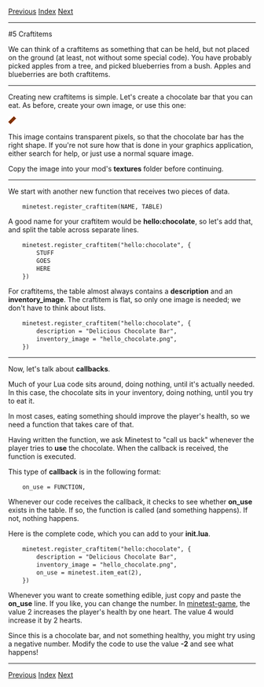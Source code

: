 [Previous](ch04.html) [Index](index.html) [Next](ch06.html)

---

#5 Craftitems

We can think of a craftitems as something that can be held, but not placed on the ground (at least, not without some special code). You have probably picked apples from a tree, and picked blueberries from a bush. Apples and blueberries are both craftitems.

---

Creating new craftitems is simple. Let's create a chocolate bar that you can eat. As before, create your own image, or use this one:

![Chocolate bar](img/ch05/hello_chocolate.png)

This image contains transparent pixels, so that the chocolate bar has the right shape. If you're not sure how that is done in your graphics application, either search for help, or just use a normal square image.

Copy the image into your mod's **textures** folder before continuing.

---

We start with another new function that receives two pieces of data.

        minetest.register_craftitem(NAME, TABLE)

A good name for your craftitem would be **hello:chocolate**, so let's add that, and split the table across separate lines.

        minetest.register_craftitem("hello:chocolate", {
            STUFF
            GOES
            HERE
        })

For craftitems, the table almost always contains a **description** and an **inventory_image**. The craftitem is flat, so only one image is needed; we don't have to think about lists.

        minetest.register_craftitem("hello:chocolate", {
            description = "Delicious Chocolate Bar",
            inventory_image = "hello_chocolate.png",
        })

---

Now, let's talk about **callbacks**.

Much of your Lua code sits around, doing nothing, until it's actually needed. In this case, the chocolate sits in your inventory, doing nothing, until you try to eat it.

In most cases, eating something should improve the player's health, so we need a function that takes care of that.

Having written the function, we ask Minetest to "call us back" whenever the player tries to **use** the chocolate. When the callback is received, the function is executed.

This type of **callback** is in the following format:

        on_use = FUNCTION,

Whenever our code receives the callback, it checks to see whether **on_use** exists in the table. If so, the function is called (and something happens). If not, nothing happens.

Here is the complete code, which you can add to your **init.lua**.

        minetest.register_craftitem("hello:chocolate", {
            description = "Delicious Chocolate Bar",
            inventory_image = "hello_chocolate.png",
            on_use = minetest.item_eat(2),
        })

Whenever you want to create something edible, just copy and paste the **on_use** line. If you like, you can change the number. In [minetest-game](https://content.minetest.net/packages/Minetest/minetest_game/), the value 2 increases the player's health by one heart. The value 4 would increase it by 2 hearts.  

Since this is a chocolate bar, and not something healthy, you might try using a negative number. Modify the code to use the value **-2** and see what happens!

---

[Previous](ch04.html) [Index](index.html) [Next](ch06.html)
